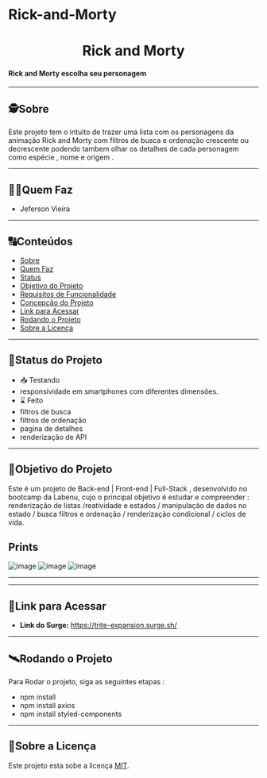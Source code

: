 # Rick-and-Morty



<h1 align="center">
     Rick and Morty
</h1>

<h4 align="left">
    Rick and Morty escolha seu personagem 
</h4>

---

##  🕵Sobre

Este projeto tem o intuito de trazer uma lista com os personagens da animação Rick and Morty com filtros de busca e ordenação crescente ou decrescente podendo tambem olhar os detalhes de cada personagem como espécie , nome e origem .

---

##  👩🏾Quem Faz 

- Jeferson Vieira

---
##  🔠Conteúdos

<!--ts-->
   * [Sobre](#sobre)
   * [Quem Faz](#-quem-faz)
   * [Status](#status)
   * [Objetivo do Projeto](#objetivo-do-projeto)
   * [Requisitos de Funcionalidade](#requisitos-de-funcionalidade)
   * [Concepção do Projeto](#concepcao-do-projeto)
   * [Link para Acessar](#link-para-acessar)
   * [Rodando o Projeto](#rodando-o-projeto)
   * [Sobre a Licença](#sobre-a-licença)
<!--te-->


---
##  🧭Status do Projeto

 - 📥 Testando 
 - responsividade em smartphones com diferentes dimensões.
 - ⌛ Feito
 - filtros de busca 
 - filtros de ordenação 
 - pagina de detalhes 
 - renderização de API
---

##  🎯Objetivo do Projeto

Este é um projeto de Back-end | Front-end | Full-Stack , desenvolvido no bootcamp da Labenu, cujo o principal objetivo é estudar e compreender :
renderização de listas /reatividade e estados / manipulação de dados no estado / busca filtros e ordenação / renderização condicional / ciclos de vida.

## Prints

![image](https://user-images.githubusercontent.com/102556690/192333407-3892379c-b660-4611-931a-99b7bfb9879b.png)
![image](https://user-images.githubusercontent.com/102556690/192333619-33507e20-9711-4b45-ab4c-4b5853402f66.png)
![image](https://user-images.githubusercontent.com/102556690/192333706-3c4eac25-cbe0-44df-9247-e01a76a6149e.png)






---



---

## 🔗Link para Acessar

- **Link do Surge:** https://trite-expansion.surge.sh/

---


## 🛰Rodando o Projeto

Para Rodar o projeto, siga as seguintes etapas :
- npm install
- npm install axios 
- npm install styled-components

---

## 📝Sobre a Licença

Este projeto esta sobe a licença [MIT](./LICENSE).
